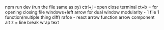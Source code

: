 npm run dev (run the file same as py)
ctrl+j =open close terminal
ct+b = for opening closing file
windows+left arrow for dual window
modularity - 1 file 1 function(multiple thing diff)
rafce - react arrow function arrow component
alt z = line break wrap text